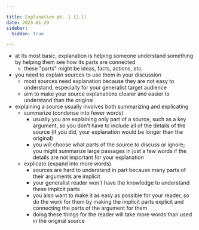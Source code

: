 ```yaml
---

title: Explanation pt. 1 (2.1)
date: 2025-01-29
sidebar:
  hidden: true

---
```


- at its most basic, explanation is helping someone understand something by helping them see how its parts are connected
	- these "parts" might be ideas, facts, actions, etc.
- you need to explain sources to use them in your discussion
	- most sources need explanation because they are not easy to understand, especially for your generalist target audience
	- aim to make your source explanations clearer and easier to understand than the original
- explaining a source usually involves both summarizing and explicating
	- summarize (condense into fewer words)
		- usually you are explaining only part of a source, such as a key argument, so you don't have to include all of the details of the source (if you did, your explanation would be longer than the original)
		- you will choose what parts of the source to discuss or ignore; you might summarize large passages in just a few words if the details are not important for your explanation
	- explicate (expand into more words)
		- sources are hard to understand in part because many parts of their arguments are implicit
		- your generalist reader won't have the knowledge to understand these implicit parts
		- you also want to make it as easy as possible for your reader, so do the work for them by making the implicit parts explicit and connecting the parts of the argument for them
		- doing these things for the reader will take more words than used in the original source
